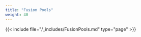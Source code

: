 ```yaml
---
title: "Fusion Pools"
weight: 40
---
```



{{< include file="/_includes/FusionPools.md" type="page" >}}
